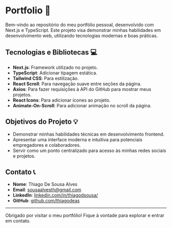 # Portfolio 🚀

Bem-vindo ao repositório do meu portfólio pessoal, desenvolvido com Next.js e TypeScript. Este projeto visa demonstrar minhas habilidades em desenvolvimento web, utilizando tecnologias modernas e boas práticas.

## Tecnologias e Bibliotecas 💻

- **Next.js**: Framework utilizado no projeto.
- **TypeScript**: Adicionar tipagem estática.
- **Tailwind CSS**: Para estilização.
- **React Scroll**: Para navegação suave entre seções da página.
- **Axios**: Para fazer requisições à API do GitHub para mostrar meus projetos.
- **React Icons**: Para adicionar ícones ao projeto.
- **Animate-On-Scroll**: Para adicionar animação no scroll da página.

## Objetivos do Projeto 💡

- Demonstrar minhas habilidades técnicas em desenvolvimento frontend.
- Apresentar uma interface moderna e intuitiva para potenciais empregadores e colaboradores.
- Servir como um ponto centralizado para acesso às minhas redes sociais e projetos.

## Contato 📞

- **Nome**: Thiago De Sousa Alves
- **Email**: [sousaalvesth@gmail.com](mailto:sousaalvesth@gmail.com)
- **LinkedIn**: [linkedin.com/in/thiagodsousa/](https://linkedin.com/in/thiagodeas)
- **GitHub**: [github.com/thiagodeas](https://github.com/thiagodeas)

---

Obrigado por visitar o meu portfólio! Fique à vontade para explorar e entrar em contato. 
